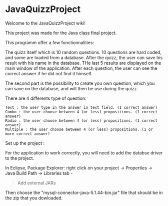 # JavaQuizzProject

Welcome to the JavaQuizzProject wiki!

This project was made for the Java class final project.

This programm offer a few fonctionnalities:

The quizz itself which is 10 random questions. 10 questions are hard coded, and some are loaded from a database. After the quizz, the user can save his result with his name in the database. THe last 5 results are displayed on the main window of the application. After each question, the user can see the correct answer if he did not find it himself.

The second part is the possibility to create you own question, which you can save on the database, and will then be use during the quizz.

There are 4 differents type of question:

    Text : the user type in the answer in text field. (1 correct answer)
    Combo : the user choose between 4 (or less) propositions. (1 correct answer)
    Radio : the user choose between 4 (or less) propositions. (1 correct answer)
    Multiple : the user choose between 4 (or less) propositions. (1 or more correct answer)
    
  
 Set up the project :

For the application to work correctly, you will need to add the databse driver to the project.

In Eclipse, Package Explorer: right click on your project 
-> Properties 
-> Java Build Path 
-> Libraries tab -
> Add external JARs

Then choose the "mysql-connector-java-5.1.44-bin.jar" file that should be in the zip that you dowloaded.


